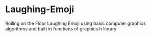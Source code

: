# Laughing-Emoji
Rolling on the Floor Laughing Emoji using basic computer graphics algorithms and built in functions of graphics.h library
